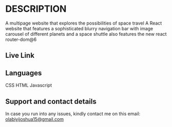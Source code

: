 # DESCRIPTION
A multipage website that explores the possibilities of space travel A React website that features a sophisticated blurry navigation bar with image carousel of different planets and a space shuttle also features the new react router-dom@6

## Live Link

## Languages
CSS
HTML
Javascript

## Support and contact details
In case you run into any issues, kindly contact me on this email: olabiyijoshua15@gmail.com
